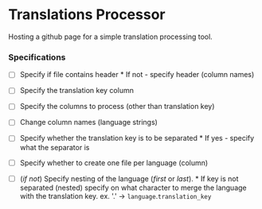 # Translations Processor
Hosting a github page for a simple translation processing tool.

### Specifications
* [ ] Specify if file contains header
      * If not - specify header (column names)
* [ ] Specify the translation key column 
* [ ] Specify the columns to process (other than translation key)
* [ ] Change column names (language strings)
* [ ] Specify whether the translation key is to be separated
      * If yes - specify what the separator is
* [ ] Specify whether to create one file per language (column)
* [ ] (_if not_) Specify nesting of the language (*first* or *last*).
      * If key is not separated (nested) specify on what character to merge the language with the translation key.
      ex. '.' -> `language`.`translation_key`

